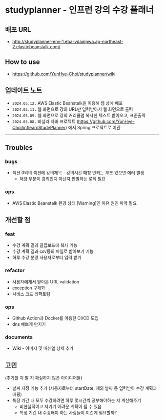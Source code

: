 #  studyplanner - 인프런 강의 수강 플래너
## 배포 URL
- http://studyplanner-env-1.eba-vdaqipwa.ap-northeast-2.elasticbeanstalk.com/
## How to use
- https://github.com/YunHye-Choi/studyplanner/wiki
## 업데이트 노트
- `2024.05.12.` AWS Elastic Beanstalk을 이용해 웹 상에 배포
- `2024.05.11.` 웹 화면으로 강의 URL만 입력받아서 웹 화면으로 출력
- `2024.05.09.` 웹 화면으로 강의 커리큘럼 복사한 텍스트 받아오고, 표준출력
- `2024.05.08.` 바닐라 자바 프로젝트 (https://github.com/YunHye-Choi/inflearnStudyPlanner) 에서 Spring 프로젝트로 이관
---
## Troubles
### bugs
- 섹션 0외의 섹션에 강의제목 - 강의시간 매칭 안되는 부분 있으면 에러 발생
  - 해당 부분이 강의인지 아닌지 판별하는 로직 필요
### ops
- AWS Elastic Beanstalk 환경 상태 [Warning]인 이유 원인 파악 필요
## 개선할 점
### feat
- 수강 계획 결과 클립보드에 복사 기능
- 수강 계획 결과 csv등의 파일로 받아보기 기능
- 하루 수강 분량 사용자로부터 입력 받기
### refactor
- 사용자에게서 받아온 URL validation
- exception 구체화
- 서비스 코드 리팩토링
### ops
- Github Action과 Docker를 이용한 CI/CD 도입
- dns 예쁘게 만지기
### documents
- Wiki - 이미지 및 매뉴얼 상세 추가
## 고민 
(추가할 지 말 지 확실하지 않은 아이디어들)
- 날짜 지정 기능 추가 (사용자로부터 startDate, 제외 날짜 등 입력받아 수강 계획과 매핑)
- 특정 기간 내 모두 수강하려면 하루 몇시간씩 공부해야하는 지 계산해주기
  - 비현실적이고 지키기 어려운 계획이 될 수 있음
  - 특정 기간 내 수강해야 하는 사람들이 이런게 필요할까?
